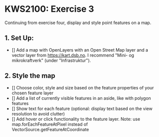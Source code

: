 # KWS2100: Exercise 3

Continuing from exercise four, display and style point features on a map. 

## 1. Set Up: 

- [] Add a map with OpenLayers with an Open Street Map layer and a vector layer from https://kart.dsb.no. I recommend "Mini- og mikrokraftverk" (under "Infrastruktur").

## 2. Style the map 
- [] Choose color, style and size based on the feature properties of your chosen feature layer
- [] Add a list of currently visible features in an aside, like with polygon features
- [] Show text for each feature (optional: display text based on the view resolution to avoid clutter)
- [] Add hover or click functionality to the feature layer. Note: use map.forEachFeatureAtPixel instead of VectorSource.getFeatureAtCoordinate

